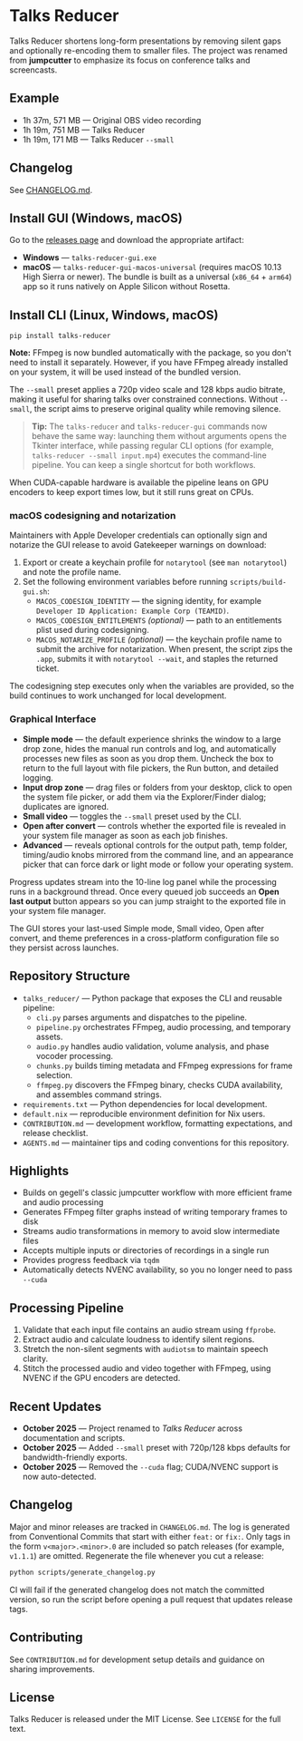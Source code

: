 # Talks Reducer
Talks Reducer shortens long-form presentations by removing silent gaps and optionally re-encoding them to smaller files. The
project was renamed from **jumpcutter** to emphasize its focus on conference talks and screencasts.

## Example
- 1h 37m, 571 MB — Original OBS video recording
- 1h 19m, 751 MB — Talks Reducer
- 1h 19m, 171 MB — Talks Reducer `--small`

## Changelog

See [CHANGELOG.md](CHANGELOG.md).

## Install GUI (Windows, macOS)
Go to the [releases page](https://github.com/popstas/talks-reducer/releases) and download the appropriate artifact:

- **Windows** — `talks-reducer-gui.exe`
- **macOS** — `talks-reducer-gui-macos-universal` (requires macOS 10.13 High Sierra or
  newer). The bundle is built as a universal (`x86_64` + `arm64`) app so it runs
  natively on Apple Silicon without Rosetta.

## Install CLI (Linux, Windows, macOS)
```
pip install talks-reducer
```

**Note:** FFmpeg is now bundled automatically with the package, so you don't need to install it separately. However, if you have FFmpeg already installed on your system, it will be used instead of the bundled version.

The `--small` preset applies a 720p video scale and 128 kbps audio bitrate, making it useful for sharing talks over constrained
connections. Without `--small`, the script aims to preserve original quality while removing silence.

> **Tip:** The `talks-reducer` and `talks-reducer-gui` commands now behave the same way: launching them without arguments opens
> the Tkinter interface, while passing regular CLI options (for example, `talks-reducer --small input.mp4`) executes the
> command-line pipeline. You can keep a single shortcut for both workflows.

When CUDA-capable hardware is available the pipeline leans on GPU encoders to keep export times low, but it still runs great on
CPUs.

### macOS codesigning and notarization

Maintainers with Apple Developer credentials can optionally sign and notarize
the GUI release to avoid Gatekeeper warnings on download:

1. Export or create a keychain profile for `notarytool` (see `man
   notarytool`) and note the profile name.
2. Set the following environment variables before running `scripts/build-gui.sh`:
   - `MACOS_CODESIGN_IDENTITY` — the signing identity, for example
     `Developer ID Application: Example Corp (TEAMID)`.
   - `MACOS_CODESIGN_ENTITLEMENTS` *(optional)* — path to an entitlements plist
     used during codesigning.
   - `MACOS_NOTARIZE_PROFILE` *(optional)* — the keychain profile name to submit
     the archive for notarization. When present, the script zips the `.app`,
     submits it with `notarytool --wait`, and staples the returned ticket.

The codesigning step executes only when the variables are provided, so the build
continues to work unchanged for local development.

### Graphical Interface

- **Simple mode** — the default experience shrinks the window to a large drop
  zone, hides the manual run controls and log, and automatically processes new
  files as soon as you drop them. Uncheck the box to return to the full layout
  with file pickers, the Run button, and detailed logging.
- **Input drop zone** — drag files or folders from your desktop, click to open
  the system file picker, or add them via the Explorer/Finder dialog; duplicates
  are ignored.
- **Small video** — toggles the `--small` preset used by the CLI.
- **Open after convert** — controls whether the exported file is revealed in
  your system file manager as soon as each job finishes.
- **Advanced** — reveals optional controls for the output path, temp folder,
  timing/audio knobs mirrored from the command line, and an appearance picker
  that can force dark or light mode or follow your operating system.

Progress updates stream into the 10-line log panel while the processing runs in
a background thread. Once every queued job succeeds an **Open last output**
button appears so you can jump straight to the exported file in your system
file manager.

The GUI stores your last-used Simple mode, Small video, Open after convert, and
theme preferences in a cross-platform configuration file so they persist across
launches.

## Repository Structure
- `talks_reducer/` — Python package that exposes the CLI and reusable pipeline:
  - `cli.py` parses arguments and dispatches to the pipeline.
  - `pipeline.py` orchestrates FFmpeg, audio processing, and temporary assets.
  - `audio.py` handles audio validation, volume analysis, and phase vocoder processing.
  - `chunks.py` builds timing metadata and FFmpeg expressions for frame selection.
  - `ffmpeg.py` discovers the FFmpeg binary, checks CUDA availability, and assembles command strings.
- `requirements.txt` — Python dependencies for local development.
- `default.nix` — reproducible environment definition for Nix users.
- `CONTRIBUTION.md` — development workflow, formatting expectations, and release checklist.
- `AGENTS.md` — maintainer tips and coding conventions for this repository.

## Highlights
- Builds on gegell's classic jumpcutter workflow with more efficient frame and audio processing
- Generates FFmpeg filter graphs instead of writing temporary frames to disk
- Streams audio transformations in memory to avoid slow intermediate files
- Accepts multiple inputs or directories of recordings in a single run
- Provides progress feedback via `tqdm`
- Automatically detects NVENC availability, so you no longer need to pass `--cuda`

## Processing Pipeline
1. Validate that each input file contains an audio stream using `ffprobe`.
2. Extract audio and calculate loudness to identify silent regions.
3. Stretch the non-silent segments with `audiotsm` to maintain speech clarity.
4. Stitch the processed audio and video together with FFmpeg, using NVENC if the GPU encoders are detected.

## Recent Updates
- **October 2025** — Project renamed to *Talks Reducer* across documentation and scripts.
- **October 2025** — Added `--small` preset with 720p/128 kbps defaults for bandwidth-friendly exports.
- **October 2025** — Removed the `--cuda` flag; CUDA/NVENC support is now auto-detected.

## Changelog
Major and minor releases are tracked in `CHANGELOG.md`. The log is generated from
Conventional Commits that start with either `feat:` or `fix:`. Only tags in the
form `v<major>.<minor>.0` are included so patch releases (for example,
`v1.1.1`) are omitted. Regenerate the file whenever you cut a release:

```bash
python scripts/generate_changelog.py
```

CI will fail if the generated changelog does not match the committed version, so
run the script before opening a pull request that updates release tags.

## Contributing
See `CONTRIBUTION.md` for development setup details and guidance on sharing improvements.

## License
Talks Reducer is released under the MIT License. See `LICENSE` for the full text.
